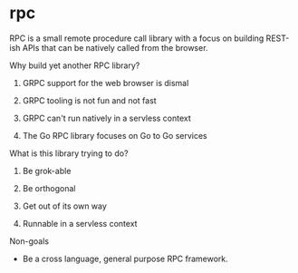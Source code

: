 # rpc

RPC is a small remote procedure call library with a focus on building REST-ish APIs that can be natively called from the browser.

Why build yet another RPC library?

1. GRPC support for the web browser is dismal
    
2. GRPC tooling is not fun and not fast

3. GRPC can't run natively in a servless context

4. The Go RPC library focuses on Go to Go services

What is this library trying to do?

1. Be grok-able

2. Be orthogonal

3. Get out of its own way

4. Runnable in a servless context

Non-goals

* Be a cross language, general purpose RPC framework.


